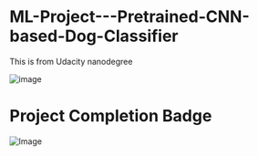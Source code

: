 # ML-Project---Pretrained-CNN-based-Dog-Classifier

This is from Udacity nanodegree

![image](https://github.com/shakil1819/ML-Project---Pretrained-CNN-based-Dog-Classifier/assets/58840439/1184182d-ab9d-4fe0-9870-ba0ad39f6f55)

# Project Completion Badge
![Image](https://cdn.getblueshift.com/pictures/194761/content/p1-completed-aws-winter.jpg?utm_campaign=sch_600_ndxxx_aws-ai-ml-winter-project-1-completed&utm_source=blueshift&utm_medium=email&utm_content=sch_600_ndxxx_aws-ai-ml-winter-project-completed&bsft_txnid=41511899-8191-4c6b-826f-d30f6461f407&bsft_mime_type=html&bsft_lx=2&bsft_tv=5)
